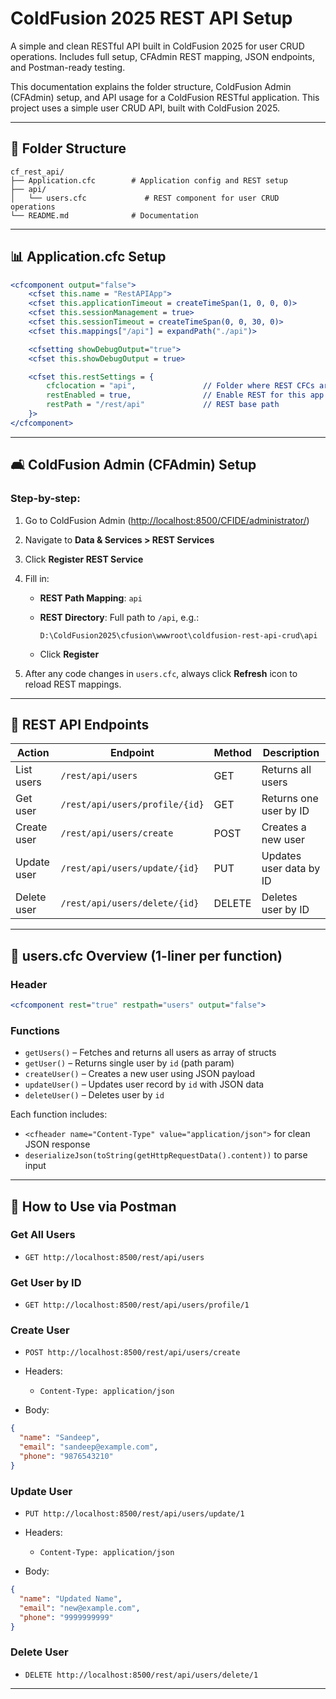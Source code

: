 # ColdFusion 2025 REST API Setup

A simple and clean RESTful API built in ColdFusion 2025 for user CRUD operations. Includes full setup, CFAdmin REST mapping, JSON endpoints, and Postman-ready testing.

This documentation explains the folder structure, ColdFusion Admin (CFAdmin) setup, and API usage for a ColdFusion RESTful application. This project uses a simple user CRUD API, built with ColdFusion 2025.

---

## 📂 Folder Structure

```
cf_rest_api/
├── Application.cfc        # Application config and REST setup
├── api/
│   └── users.cfc             # REST component for user CRUD operations
└── README.md              # Documentation
```

---

## 📊 Application.cfc Setup

```cfml
<cfcomponent output="false">
    <cfset this.name = "RestAPIApp">
    <cfset this.applicationTimeout = createTimeSpan(1, 0, 0, 0)>
    <cfset this.sessionManagement = true>
    <cfset this.sessionTimeout = createTimeSpan(0, 0, 30, 0)>
    <cfset this.mappings["/api"] = expandPath("./api")>

    <cfsetting showDebugOutput="true">
    <cfset this.showDebugOutput = true>

    <cfset this.restSettings = {
        cfclocation = "api",               // Folder where REST CFCs are located
        restEnabled = true,                // Enable REST for this app
        restPath = "/rest/api"             // REST base path
    }>
</cfcomponent>
```

---

## 🛋️ ColdFusion Admin (CFAdmin) Setup

### Step-by-step:

1. Go to ColdFusion Admin ([http://localhost:8500/CFIDE/administrator/](http://localhost:8500/CFIDE/administrator/))
2. Navigate to **Data & Services > REST Services**
3. Click **Register REST Service**
4. Fill in:

   * **REST Path Mapping**: `api`
   * **REST Directory**: Full path to `/api`, e.g.:

     ```
     D:\ColdFusion2025\cfusion\wwwroot\coldfusion-rest-api-crud\api
     ```
   * Click **Register**
5. After any code changes in `users.cfc`, always click **Refresh** icon to reload REST mappings.

---

## 🚀 REST API Endpoints

| Action      | Endpoint                       | Method | Description             |
| ----------- | ------------------------------ | ------ | ----------------------- |
| List users  | `/rest/api/users`              | GET    | Returns all users       |
| Get user    | `/rest/api/users/profile/{id}` | GET    | Returns one user by ID  |
| Create user | `/rest/api/users/create`       | POST   | Creates a new user      |
| Update user | `/rest/api/users/update/{id}`  | PUT    | Updates user data by ID |
| Delete user | `/rest/api/users/delete/{id}`  | DELETE | Deletes user by ID      |

---

## 📃 users.cfc Overview (1-liner per function)

### Header

```cfml
<cfcomponent rest="true" restpath="users" output="false">
```

### Functions

* `getUsers()` – Fetches and returns all users as array of structs
* `getUser()` – Returns single user by `id` (path param)
* `createUser()` – Creates a new user using JSON payload
* `updateUser()` – Updates user record by `id` with JSON data
* `deleteUser()` – Deletes user by `id`

Each function includes:

* `<cfheader name="Content-Type" value="application/json">` for clean JSON response
* `deserializeJson(toString(getHttpRequestData().content))` to parse input

---

## 📝 How to Use via Postman

### Get All Users

* `GET http://localhost:8500/rest/api/users`

### Get User by ID

* `GET http://localhost:8500/rest/api/users/profile/1`

### Create User

* `POST http://localhost:8500/rest/api/users/create`
* Headers:

  * `Content-Type: application/json`
* Body:

```json
{
  "name": "Sandeep",
  "email": "sandeep@example.com",
  "phone": "9876543210"
}
```

### Update User

* `PUT http://localhost:8500/rest/api/users/update/1`
* Headers:

  * `Content-Type: application/json`
* Body:

```json
{
  "name": "Updated Name",
  "email": "new@example.com",
  "phone": "9999999999"
}
```

### Delete User

* `DELETE http://localhost:8500/rest/api/users/delete/1`

---



